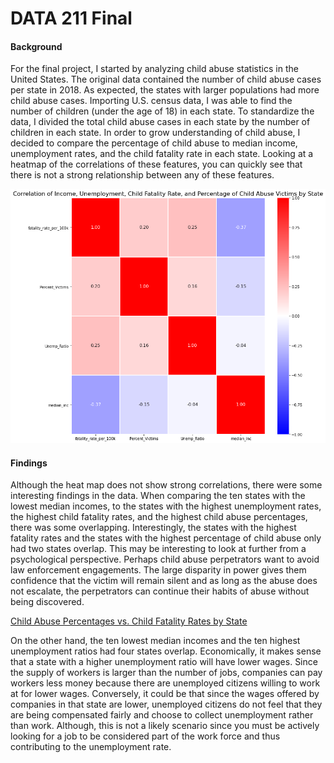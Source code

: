 # DATA 211 Final
#### Background
For the final project, I started by analyzing child abuse statistics in the United States. The original data contained the number of child abuse cases per state in 2018. As expected, the states with larger populations had more child abuse cases. Importing U.S. census data, I was able to find the number of children (under the age of 18) in each state. To standardize the data, I divided the total child abuse cases in each state by the number of children in each state. In order to grow understanding of child abuse, I decided to compare the percentage of child abuse to median income, unemployment rates, and the child fatality rate in each state. Looking at a heatmap of the correlations of these features, you can quickly see that there is not a strong relationship between any of these features. 

![Heatmap of Percentage of Child Abuse, Child Fatality Rate, Median Income, and Unemployment Rates](Correlation_Final.png)

#### Findings
Although the heat map does not show strong correlations, there were some interesting findings in the data. When comparing the ten states with the lowest median incomes, to the states with the highest unemployment rates, the highest child fatality rates, and the highest child abuse percentages, there was some overlapping. Interestingly, the states with the highest fatality rates and the states with the highest percentage of child abuse only had two states overlap. This may be interesting to look at further from a psychological perspective. Perhaps child abuse perpetrators want to avoid law enforcement engagements. The large disparity in power gives them confidence that the victim will remain silent and as long as the abuse does not escalate, the perpetrators can continue their habits of abuse without being discovered. 

[Child Abuse Percentages vs. Child Fatality Rates by State](https://ktwilliams15.github.io/abuse_perc/abuse_fatal.html)

On the other hand, the ten lowest median incomes and the ten highest unemployment ratios had four states overlap. Economically, it makes sense that a state with a higher unemployment ratio will have lower wages. Since the supply of workers is larger than the number of jobs, companies can pay workers less money because there are unemployed citizens willing to work at for lower wages. Conversely, it could be that since the wages offered by companies in that state are lower, unemployed citizens do not feel that they are being compensated fairly and choose to collect unemployment rather than work. Although, this is not a likely scenario since you must be actively looking for a job to be considered part of the work force and thus contributing to the unemployment rate. 



